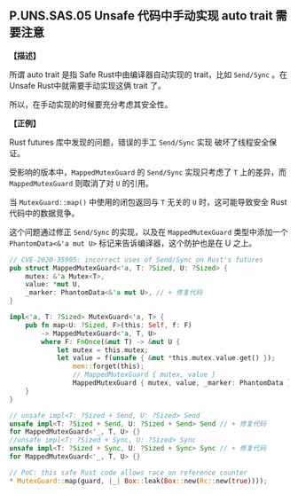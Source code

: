 ## P.UNS.SAS.05  Unsafe 代码中手动实现 auto trait 需要注意

**【描述】**

所谓 auto trait 是指 Safe Rust中由编译器自动实现的 trait，比如 `Send/Sync` 。在 Unsafe Rust中就需要手动实现这俩 trait 了。

所以，在手动实现的时候要充分考虑其安全性。

**【正例】**

Rust futures 库中发现的问题，错误的手工 `Send/Sync` 实现 破坏了线程安全保证。

受影响的版本中，`MappedMutexGuard` 的 `Send/Sync` 实现只考虑了 `T` 上的差异，而 `MappedMutexGuard` 则取消了对 `U` 的引用。

当 `MutexGuard::map()` 中使用的闭包返回与 `T` 无关的 `U` 时，这可能导致安全 Rust 代码中的数据竞争。

这个问题通过修正 `Send/Sync` 的实现，以及在 `MappedMutexGuard` 类型中添加一个 `PhantomData<&'a mut U>` 标记来告诉编译器，这个防护也是在 U 之上。

```rust
// CVE-2020-35905: incorrect uses of Send/Sync on Rust's futures
pub struct MappedMutexGuard<'a, T: ?Sized, U: ?Sized> {
    mutex: &'a Mutex<T>,
    value: *mut U,
    _marker: PhantomData<&'a mut U>, // + 修复代码
}

impl<'a, T: ?Sized> MutexGuard<'a, T> {
    pub fn map<U: ?Sized, F>(this: Self, f: F)
        -> MappedMutexGuard<'a, T, U>
        where F: FnOnce(&mut T) -> &mut U {
            let mutex = this.mutex;
            let value = f(unsafe { &mut *this.mutex.value.get() });
                mem::forget(this);
                // MappedMutexGuard { mutex, value }
                MappedMutexGuard { mutex, value, _marker: PhantomData } //  + 修复代码
    }
}

// unsafe impl<T: ?Sized + Send, U: ?Sized> Send
unsafe impl<T: ?Sized + Send, U: ?Sized + Send> Send // + 修复代码
for MappedMutexGuard<'_, T, U> {}
//unsafe impl<T: ?Sized + Sync, U: ?Sized> Sync
unsafe impl<T: ?Sized + Sync, U: ?Sized + Sync> Sync // + 修复代码
for MappedMutexGuard<'_, T, U> {}

// PoC: this safe Rust code allows race on reference counter
* MutexGuard::map(guard, |_| Box::leak(Box::new(Rc::new(true))));
```
